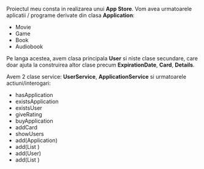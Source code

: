 Proiectul meu consta in realizarea unui <b>App Store</b>.
Vom avea urmatoarele aplicatii / programe derivate din clasa <b>Application</b>:
* Movie
* Game
* Book
* Audiobook

Pe langa acestea, avem clasa principala <b>User</b> si niste clase secundare, care doar ajuta la construirea altor clase precum <b>ExpirationDate</b>, <b>Card</b>, <b>Details</b>.

Avem 2 clase service: <b>UserService</b>, <b>ApplicationService</b> si urmatoarele actiuni/interogari:
* hasApplication
* existsApplication
* existsUser
* giveRating
* buyApplication
* addCard
* showUsers
* add(Application)
* add(List <Application>)
* add(User)
* add(List <User>)
